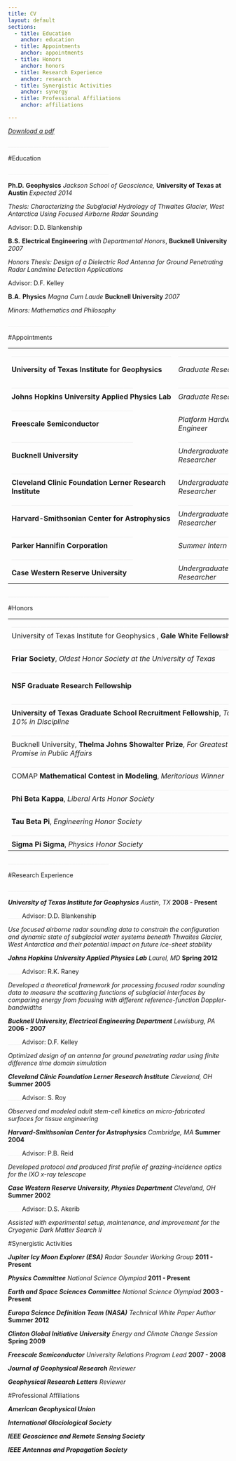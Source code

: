 ```yaml
---
title: CV
layout: default
sections: 
  - title: Education
    anchor: education
  - title: Appointments
    anchor: appointments
  - title: Honors
    anchor: honors
  - title: Research Experience
    anchor: research
  - title: Synergistic Activities
    anchor: synergy
  - title: Professional Affiliations
    anchor: affiliations

---
```


*[Download a pdf](http://dustinmschroeder.github.com/pdf/CV_DMS.pdf)*

<font color="#f0f0f0">____________________________________</font> 

<a name="education"></a>

#Education

<font color="#f0f0f0">____________________________________</font> 

**Ph.D.** **Geophysics** *Jackson School of Geoscience,* **University of Texas at Austin** *Expected 2014*

*Thesis: Characterizing the Subglacial Hydrology of Thwaites Glacier, West Antarctica Using Focused Airborne Radar Sounding*

Advisor: D.D. Blankenship 

**B.S.** **Electrical Engineering** *with Departmental Honors*, **Bucknell University** *2007*

*Honors Thesis: Design of a Dielectric Rod Antenna for Ground Penetrating Radar Landmine Detection Applications*

Advisor: D.F. Kelley	

**B.A.** **Physics** *Magna Cum Laude* **Bucknell University** *2007*

*Minors: Mathematics and Philosophy* 

<a name="appointments"></a>

<font color="#f0f0f0">____________________________________</font> 

#Appointments

| | | |
| --- | --- | --- |
|  <font color="#f0f0f0">__________________________________________________</font> | <font color="#f0f0f0">_________________________</font> | <font color="#f0f0f0">________________</font> |
|**University of Texas Institute for Geophysics** | *Graduate Researcher* | 2008 - Present|
|  <font color="#f0f0f0">______________________________________</font> | <font color="#f0f0f0">_________________________</font> | <font color="#f0f0f0">________________</font> |
|**Johns Hopkins University Applied Physics Lab** | *Graduate Researcher* | Spring 2012|
|  <font color="#f0f0f0">______________________________________</font> | <font color="#f0f0f0">_________________________</font> | <font color="#f0f0f0">________________</font> |
|**Freescale Semiconductor** | *Platform Hardware Engineer* | 2007 - 2008|
|  <font color="#f0f0f0">______________________________________</font> | <font color="#f0f0f0">_________________________</font> | <font color="#f0f0f0">________________</font> |
|**Bucknell University** | *Undergraduate Researcher* | 2003 - 2007|
|  <font color="#f0f0f0">______________________________________</font> | <font color="#f0f0f0">_________________________</font> | <font color="#f0f0f0">________________</font> |
|**Cleveland Clinic Foundation Lerner Research Institute** | *Undergraduate Researcher* | Summer 2005|
|  <font color="#f0f0f0">______________________________________</font> | <font color="#f0f0f0">_________________________</font> | <font color="#f0f0f0">________________</font> |
|**Harvard-Smithsonian Center for Astrophysics** | *Undergraduate Researcher* | Summer 2004|
|  <font color="#f0f0f0">______________________________________</font> | <font color="#f0f0f0">_________________________</font> | <font color="#f0f0f0">________________</font> |
|**Parker Hannifin Corporation** | *Summer Intern* |Summer 2003|
|  <font color="#f0f0f0">______________________________________</font> | <font color="#f0f0f0">_________________________</font> | <font color="#f0f0f0">________________</font> |
|**Case Western Reserve University** | *Undergraduate Researcher* | Summer 2002 |

<font color="#f0f0f0">____________________________________</font> 

<a name="honors"></a>

#Honors

| | |
| --- | --- |
|  <font color="#f0f0f0">__________________________________________________________________________</font> | <font color="#f0f0f0">______________</font> |
|University of Texas Institute for Geophysics , **Gale White Fellowship** | 2012|
|  <font color="#f0f0f0">__________________________________________________________________________</font> | <font color="#f0f0f0">______________</font> |
|**Friar Society**, *Oldest Honor Society at the University of Texas* |2010|
|  <font color="#f0f0f0">__________________________________________________________________________</font> | <font color="#f0f0f0">______________</font> |
|**NSF Graduate Research Fellowship** | 2009, 2013, 2014|
|  <font color="#f0f0f0">__________________________________________________________________________</font> | <font color="#f0f0f0">______________</font> |
|**University of Texas Graduate School Recruitment Fellowship**, *Top 10% in Discipline* |2008|
|  <font color="#f0f0f0">__________________________________________________________________________</font> | <font color="#f0f0f0">______________</font> |
|Bucknell University, **Thelma Johns Showalter Prize**, *For Greatest Promise in Public Affairs* |2007|
|  <font color="#f0f0f0">__________________________________________________________________________</font> | <font color="#f0f0f0">______________</font> |
|COMAP **Mathematical Contest in Modeling**, *Meritorious Winner* | 2005 |
|  <font color="#f0f0f0">__________________________________________________________________________</font> | <font color="#f0f0f0">______________</font> |
|**Phi Beta Kappa**, *Liberal Arts Honor Society*| |
|  <font color="#f0f0f0">__________________________________________________________________________</font> | <font color="#f0f0f0">______________</font> |
|**Tau Beta Pi**, *Engineering Honor Society* | |
|  <font color="#f0f0f0">__________________________________________________________________________</font> | <font color="#f0f0f0">______________</font> |
|**Sigma Pi Sigma**, *Physics Honor Society* | |

<font color="#f0f0f0">____________________________________</font> 

<a name="research"></a>

#Research Experience 

<font color="#f0f0f0">____________________________________</font> 

***University of Texas Institute for Geophysics*** *Austin, TX* **2008 - Present**

<font color="#f0f0f0">_____</font>Advisor: D.D. Blankenship

*Use focused airborne radar sounding data to constrain the configuration and dynamic state of subglacial water systems beneath Thwaites Glacier, West Antarctica and their potential impact on future ice-sheet stability*

***Johns Hopkins University Applied Physics Lab*** *Laurel, MD* **Spring 2012**

<font color="#f0f0f0">_____</font>Advisor: R.K. Raney

*Developed a theoretical framework for processing focused radar sounding data to measure the scattering functions of subglacial interfaces by comparing energy from focusing with different reference-function Doppler-bandwidths*

***Bucknell University, Electrical Engineering Department*** *Lewisburg, PA* **2006 - 2007**

<font color="#f0f0f0">_____</font>Advisor: D.F. Kelley

*Optimized design of an antenna for ground penetrating radar using finite difference time domain simulation*

***Cleveland Clinic Foundation Lerner Research Institute*** *Cleveland, OH* **Summer 2005**

<font color="#f0f0f0">_____</font>Advisor: S. Roy

*Observed and modeled adult stem-cell kinetics on micro-fabricated surfaces for tissue engineering*

***Harvard-Smithsonian Center for Astrophysics*** *Cambridge, MA* **Summer 2004**

<font color="#f0f0f0">_____</font>Advisor: P.B. Reid

*Developed protocol and produced first profile of grazing-incidence optics for the IXO x-ray telescope*

***Case Western Reserve University, Physics Department*** *Cleveland, OH* **Summer 2002**

<font color="#f0f0f0">_____</font>Advisor: D.S. Akerib

*Assisted with experimental setup, maintenance, and improvement for the Cryogenic Dark Matter Search II*

<a name="synergy"></a>

#Synergistic Activities

***Jupiter Icy Moon Explorer (ESA)*** *Radar Sounder Working Group* **2011 - Present**

***Physics Committee*** *National Science Olympiad* **2011 - Present**

***Earth and Space Sciences Committee*** *National Science Olympiad* **2003 - Present**

***Europa Science Definition Team (NASA)*** *Technical White Paper Author* **Summer 2012**

***Clinton Global Initiative University*** *Energy and Climate Change Session* **Spring 2009** 

***Freescale Semiconductor*** *University Relations Program Lead* **2007 - 2008**

***Journal of Geophysical Research*** *Reviewer*

***Geophysical Research Letters*** *Reviewer*

<a name="affiliations"></a>

#Professional Affiliations

***American Geophysical Union***

***International Glaciological Society***

***IEEE Geoscience and Remote Sensing Society***

***IEEE Antennas and Propagation Society***

